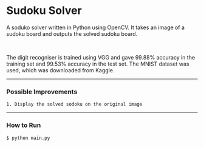 # Sudoku Solver

A soduko solver written in Python using OpenCV. It takes an image of a sudoku board and outputs the solved sudoku board.

</br>

The digit recogniser is trained using VGG and gave 99.88% accuracy in the training set and 99.53% accuracy in the test set. The MNIST dataset was used, which was downloaded from Kaggle.

----
### Possible Improvements

```
1. Display the solved sodoku on the original image
```
-----
### How to Run
```
$ python main.py
```



